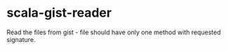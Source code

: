 scala-gist-reader
=================

Read the files from gist - file should have only one method with requested signature.


